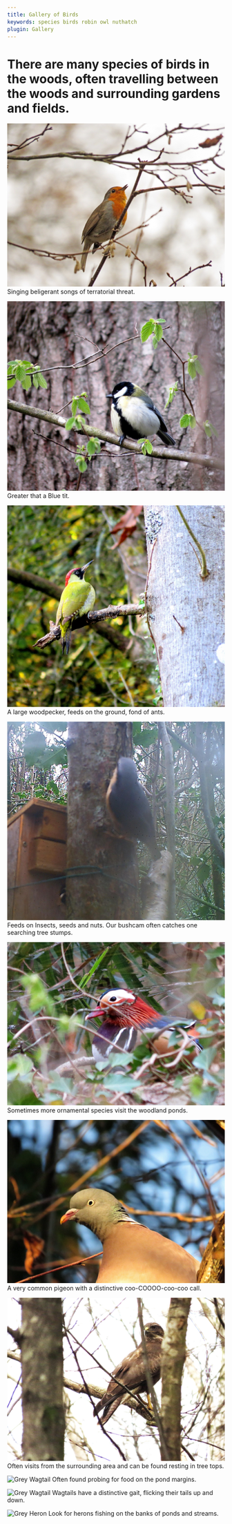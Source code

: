 ```yaml
---
title: Gallery of Birds
keywords: species birds robin owl nuthatch
plugin: Gallery
---
```


# There are many species of birds in the woods, often travelling between the woods and surrounding gardens and fields.

![Robin](birds/robin_singing.jpg "Robin")
Singing beligerant songs of terratorial threat.

![Great Tit](birds/great_tit.jpg "Great Tit")
Greater that a Blue tit.

![Green woodpecker](birds/green_woodpecker.jpg "Green Woodpecker")
A large woodpecker, feeds on the ground, fond of ants.

![Nuthatch](birds/nuthatch.jpg "Nuthatch")
Feeds on Insects, seeds and nuts. Our bushcam often catches one searching tree stumps.

![Mandarin](birds/mandarin_duck.jpg "Mandarin Duck")
Sometimes more ornamental species visit the woodland ponds.

![Wood Pigeon](birds/wood_pigeon.jpg "Wood Pigeon")
A very common pigeon with a distinctive coo-COOOO-coo-coo call.

![Common Buzzard](birds/common_buzzard.jpg "Common Buzzard")
Often visits from the surrounding area and can be found resting in tree tops.

![Grey Wagtail](birds/grey_wagtail_1.jpg "Grey Wagtail")
Often found probing for food on the pond margins.

![Grey Wagtail](birds/grey_wagtail_2.jpg "Grey Wagtail")
Wagtails have a distinctive gait, flicking their tails up and down.

![Grey Heron](birds/grey_heron.jpg "Grey Heron")
Look for herons fishing on the banks of ponds and streams.